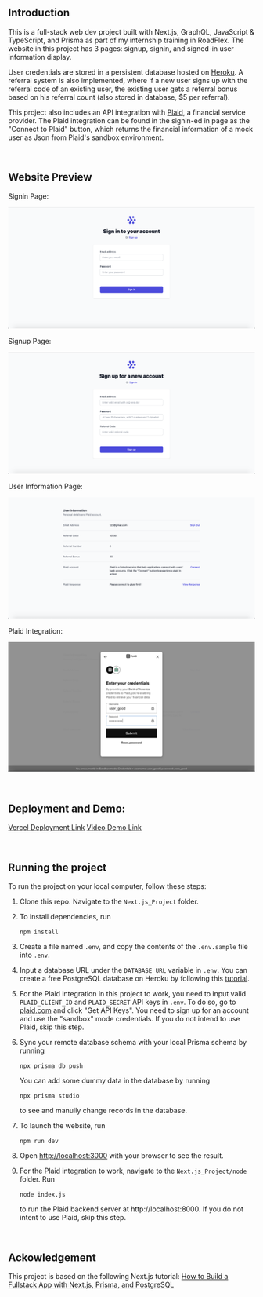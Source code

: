 ## Introduction

This is a full-stack web dev project built with Next.js, GraphQL, JavaScript & TypeScript, and Prisma as part of my internship training in RoadFlex. The website in this project has 3 pages: signup, signin, and signed-in user information display.

User credentials are stored in a persistent database hosted on [Heroku](https://www.heroku.com/). A referral system is also implemented, where if a new user signs up with the referral code of an existing user, the existing user gets a referral bonus based on his referral count (also stored in database, $5 per referral).

This project also includes an API integration with [Plaid](https://plaid.com/), a financial service provider. The Plaid integration can be found in the signin-ed in page as the "Connect to Plaid" button, which returns the financial information of a mock user as Json from Plaid's sandbox environment.

<br>

## Website Preview

Signin Page:

![Signin](media/Signin.png)

Signup Page:

![Signup](media/Signup.png)

User Information Page:

![UserInfo](media/UserInfo.png)

Plaid Integration:

![Plaid](media/Plaid.png)

<br>

## Deployment and Demo:

[Vercel Deployment Link](next-js-project-jinxinzhao315.vercel.app)
[Video Demo Link](https://drive.google.com/file/d/173imCnb1hd14dJuYbUsa7j2_7N1seTse/view?usp=sharing)

<br>

## Running the project

To run the project on your local computer, follow these steps:

1. Clone this repo. Navigate to the `Next.js_Project` folder.

2. To install dependencies, run

   ```
   npm install
   ```

3. Create a file named `.env`, and copy the contents of the `.env.sample` file into `.env`.

4. Input a database URL under the `DATABASE_URL` variable in `.env`. You can create a free PostgreSQL database on Heroku by following this [tutorial](https://dev.to/prisma/how-to-setup-a-free-postgresql-database-on-heroku-1dc1).

5. For the Plaid integration in this project to work, you need to input valid `PLAID_CLIENT_ID` and `PLAID_SECRET` API keys in `.env`. To do so, go to [plaid.com](https://plaid.com/) and click "Get API Keys". You need to sign up for an account and use the "sandbox" mode credentials. If you do not intend to use Plaid, skip this step.

6. Sync your remote database schema with your local Prisma schema by running

   ```
   npx prisma db push
   ```

   You can add some dummy data in the database by running

   ```
   npx prisma studio
   ```

   to see and manully change records in the database.

7. To launch the website, run

   ```
   npm run dev
   ```

8. Open [http://localhost:3000](http://localhost:3000) with your browser to see the result.

9. For the Plaid integration to work, navigate to the `Next.js_Project/node` folder. Run

   ```
   node index.js
   ```

   to run the Plaid backend server at http://localhost:8000. If you do not intent to use Plaid, skip this step.

<br>

## Ackowledgement

This project is based on the following Next.js tutorial: [How to Build a Fullstack App with Next.js, Prisma, and PostgreSQL](https://vercel.com/guides/nextjs-prisma-postgres)
